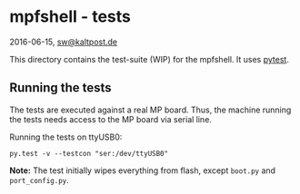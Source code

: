 # mpfshell - tests
2016-06-15, sw@kaltpost.de

This directory contains the test-suite (WIP) for the mpfshell. It uses [pytest](https://pytest.org/).

## Running the tests

The tests are executed against a real MP board. Thus, the machine running the tests needs access to 
the MP board via serial line. 

Running the tests on ttyUSB0:

    py.test -v --testcon "ser:/dev/ttyUSB0"

__Note:__ The test initially wipes everything from flash, except `boot.py` and `port_config.py`.